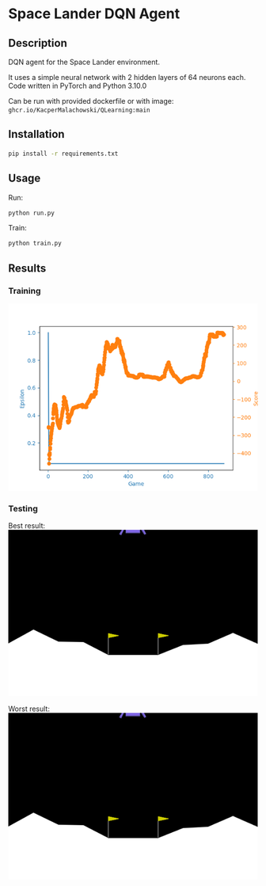 # Space Lander DQN Agent

## Description

DQN agent for the Space Lander environment.

It uses a simple neural network with 2 hidden layers of 64 neurons each.
Code written in PyTorch and Python 3.10.0

Can be run with provided dockerfile or with image: `ghcr.io/KacperMalachowski/QLearning:main`

## Installation

```bash
pip install -r requirements.txt
```

## Usage

Run:
```bash
python run.py
```

Train:
```bash
python train.py
```

## Results

### Training

![results](lunar.png)

### Testing
Best result:<br/>
![bets_results](lunar_lander.gif)

Worst result:<br/>
![worst_results](lunar_lander_worst.gif)



